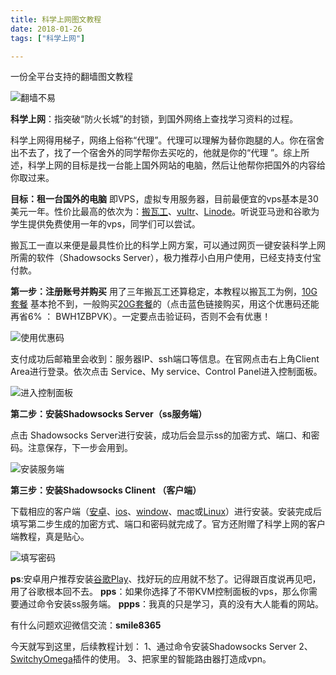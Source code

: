 ```yaml
---
title: 科学上网图文教程
date: 2018-01-26
tags: ["科学上网"]

---
```


一份全平台支持的翻墙图文教程
<!-- excerpt -->
![翻墙不易](http://upload-images.jianshu.io/upload_images/1374969-2b60e6f0a92b0655.jpg?imageMogr2/auto-orient/strip%7CimageView2/2/w/1240)

 **科学上网**：指突破“防火长城”的封锁，到国外网络上查找学习资料的过程。

科学上网得用梯子，网络上俗称“代理”。代理可以理解为替你跑腿的人。你在宿舍出不去了，找了一个宿舍外的同学帮你去买吃的，他就是你的“代理 ”。综上所述，科学上网的目标是找一台能上国外网站的电脑，然后让他帮你把国外的内容给你取过来。

**目标：租一台国外的电脑**
即VPS，虚拟专用服务器，目前最便宜的vps基本是30美元一年。性价比最高的依次为：[搬瓦工](https://bwh1.net/aff.php?aff=24326)、[vultr](https://www.vultr.com/)、[Linode](https://www.linode.com/)。听说亚马逊和谷歌为学生提供免费使用一年的vps，同学们可以尝试。

搬瓦工一直以来便是最具性价比的科学上网方案，可以通过网页一键安装科学上网所需的软件（Shadowsocks Server），极力推荐小白用户使用，已经支持支付宝付款。

**第一步：注册账号并购买**
用了三年搬瓦工还算稳定，本教程以搬瓦工为例，[10G套餐](https://bwh1.net/aff.php?aff=24326) 基本抢不到，一般购买[20G套餐](https://bwh1.net/aff.php?aff=24326&gid=1)的（点击蓝色链接购买，用这个优惠码还能再省6% ： BWH1ZBPVK）。一定要点击验证码，否则不会有优惠！

![使用优惠码](http://upload-images.jianshu.io/upload_images/1374969-6ea007ab7511c076.png?imageMogr2/auto-orient/strip%7CimageView2/2/w/1240)

支付成功后邮箱里会收到：服务器IP、ssh端口等信息。在官网点击右上角Client Area进行登录。依次点击 Service、My service、Control Panel进入控制面板。

![进入控制面板](http://upload-images.jianshu.io/upload_images/1374969-57cd9de9303630ee.png?imageMogr2/auto-orient/strip%7CimageView2/2/w/1240)


**第二步：安装Shadowsocks Server（ss服务端）**

点击 Shadowsocks Server进行安装，成功后会显示ss的加密方式、端口、和密码。注意保存，下一步会用到。

![安装服务端](http://upload-images.jianshu.io/upload_images/1374969-ba14d089261c9872.png?imageMogr2/auto-orient/strip%7CimageView2/2/w/1240)


**第三步：安装Shadowsocks Clinent （客户端）**

下载相应的客户端（[安卓](https://github.com/shadowsocks/shadowsocks-android/releases)、[ios](https://github.com/shadowsocks/shadowsocks-iOS/releases)、[window](https://github.com/shadowsocks/shadowsocks-windows/releases)、[mac](https://github.com/shadowsocks/ShadowsocksX-NG/releases)或[Linux](https://github.com/shadowsocks/shadowsocks-qt5/releases)）进行安装。安装完成后填写第二步生成的加密方式、端口和密码就完成了。官方还附赠了科学上网的客户端教程，真是贴心。

![填写密码](http://upload-images.jianshu.io/upload_images/1374969-7be799614a30354c.png?imageMogr2/auto-orient/strip%7CimageView2/2/w/1240)



**ps**:安卓用户推荐安装[谷歌Play](https://play.google.com/)、找好玩的应用就不愁了。记得跟百度说再见吧，用了谷歌根本回不去。
**pps**：如果你选择了不带KVM控制面板的vps，那么你需要通过命令安装ss服务端。
**ppps**：我真的只是学习，真的没有大人能看的网站。

有什么问题欢迎微信交流：**smile8365**

今天就写到这里，后续教程计划：
1、通过命令安装Shadowsocks Server
2、[SwitchyOmega](https://github.com/FelisCatus/SwitchyOmega)插件的使用。
3、把家里的智能路由器打造成vpn。